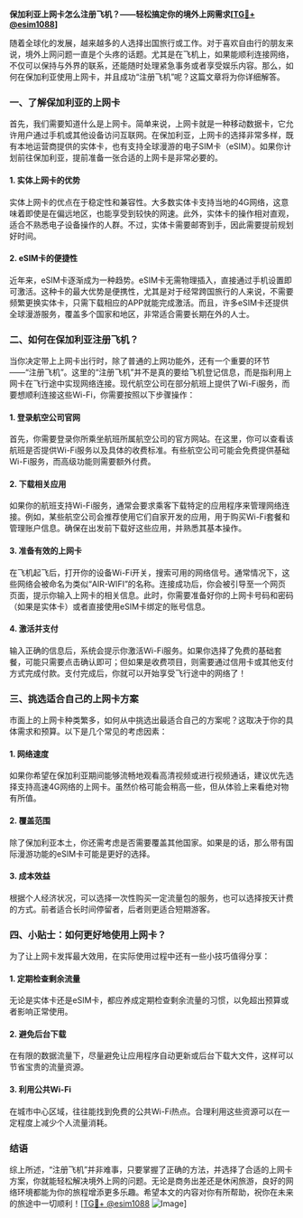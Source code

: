 **保加利亚上网卡怎么注册飞机？——轻松搞定你的境外上网需求[[TG💪+ @esim1088](https://t.me/s/esim1088)]**

随着全球化的发展，越来越多的人选择出国旅行或工作。对于喜欢自由行的朋友来说，境外上网问题一直是个头疼的话题。尤其是在飞机上，如果能顺利连接网络，不仅可以保持与外界的联系，还能随时处理紧急事务或者享受娱乐内容。那么，如何在保加利亚使用上网卡，并且成功“注册飞机”呢？这篇文章将为你详细解答。

### 一、了解保加利亚的上网卡

首先，我们需要知道什么是上网卡。简单来说，上网卡就是一种移动数据卡，它允许用户通过手机或其他设备访问互联网。在保加利亚，上网卡的选择非常多样，既有本地运营商提供的实体卡，也有支持全球漫游的电子SIM卡（eSIM）。如果你计划前往保加利亚，提前准备一张合适的上网卡是非常必要的。

#### 1. 实体上网卡的优势
实体上网卡的优点在于稳定性和兼容性。大多数实体卡支持当地的4G网络，这意味着即使是在偏远地区，也能享受到较快的网速。此外，实体卡的操作相对直观，适合不熟悉电子设备操作的人群。不过，实体卡需要邮寄到手，因此需要提前规划好时间。

#### 2. eSIM卡的便捷性
近年来，eSIM卡逐渐成为一种趋势。eSIM卡无需物理插入，直接通过手机设置即可激活。这种卡的最大优势是便携性，尤其是对于经常跨国旅行的人来说，不需要频繁更换实体卡，只需下载相应的APP就能完成激活。而且，许多eSIM卡还提供全球漫游服务，覆盖多个国家和地区，非常适合需要长期在外的人士。

### 二、如何在保加利亚注册飞机？

当你决定带上上网卡出行时，除了普通的上网功能外，还有一个重要的环节——“注册飞机”。这里的“注册飞机”并不是真的要给飞机登记信息，而是指利用上网卡在飞行途中实现网络连接。现代航空公司在部分航班上提供了Wi-Fi服务，而要想顺利连接这些Wi-Fi，你需要按照以下步骤操作：

#### 1. 登录航空公司官网
首先，你需要登录你所乘坐航班所属航空公司的官方网站。在这里，你可以查看该航班是否提供Wi-Fi服务以及具体的收费标准。有些航空公司可能会免费提供基础Wi-Fi服务，而高级功能则需要额外付费。

#### 2. 下载相关应用
如果你的航班支持Wi-Fi服务，通常会要求乘客下载特定的应用程序来管理网络连接。例如，某些航空公司会推荐使用它们自家开发的应用，用于购买Wi-Fi套餐和管理账户信息。确保在出发前下载好这些应用，并熟悉其基本操作。

#### 3. 准备有效的上网卡
在飞机起飞后，打开你的设备Wi-Fi开关，搜索可用的网络信号。通常情况下，这些网络会被命名为类似“AIR-WIFI”的名称。连接成功后，你会被引导至一个网页页面，提示你输入上网卡的相关信息。此时，你需要准备好你的上网卡号码和密码（如果是实体卡）或者直接使用eSIM卡绑定的账号信息。

#### 4. 激活并支付
输入正确的信息后，系统会提示你激活Wi-Fi服务。如果你选择了免费的基础套餐，可能只需要点击确认即可；但如果是收费项目，则需要通过信用卡或其他支付方式完成付款。支付完成后，你就可以开始享受飞行途中的网络了！

### 三、挑选适合自己的上网卡方案

市面上的上网卡种类繁多，如何从中挑选出最适合自己的方案呢？这取决于你的具体需求和预算。以下是几个常见的考虑因素：

#### 1. 网络速度
如果你希望在保加利亚期间能够流畅地观看高清视频或进行视频通话，建议优先选择支持高速4G网络的上网卡。虽然价格可能会稍高一些，但从体验上来看绝对物有所值。

#### 2. 覆盖范围
除了保加利亚本土，你还需考虑是否需要覆盖其他国家。如果是的话，那么带有国际漫游功能的eSIM卡可能是更好的选择。

#### 3. 成本效益
根据个人经济状况，可以选择一次性购买一定流量包的服务，也可以选择按天计费的方式。前者适合长时间停留者，后者则更适合短期游客。

### 四、小贴士：如何更好地使用上网卡？

为了让上网卡发挥最大效用，在实际使用过程中还有一些小技巧值得分享：

#### 1. 定期检查剩余流量
无论是实体卡还是eSIM卡，都应养成定期检查剩余流量的习惯，以免超出预算或者影响正常使用。

#### 2. 避免后台下载
在有限的数据流量下，尽量避免让应用程序自动更新或后台下载大文件，这样可以节省宝贵的流量资源。

#### 3. 利用公共Wi-Fi
在城市中心区域，往往能找到免费的公共Wi-Fi热点。合理利用这些资源可以在一定程度上减少个人流量消耗。

### 结语

综上所述，“注册飞机”并非难事，只要掌握了正确的方法，并选择了合适的上网卡方案，你就能轻松解决境外上网的问题。无论是商务出差还是休闲旅游，良好的网络环境都能为你的旅程增添更多乐趣。希望本文的内容对你有所帮助，祝你在未来的旅途中一切顺利！[[TG💪+ @esim1088](https://t.me/s/esim1088) ![Image](https://i.postimg.cc/4NQfJmqS/Snipaste-2025-05-13-00-14-12.png)]